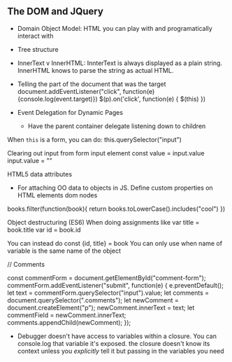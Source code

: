 ## The DOM and JQuery
- Domain Object Model: HTML you can play with and programatically interact with
- Tree structure

- InnerText v InnerHTML: InnterText is always displayed as a plain string. InnerHTML knows to parse the string as actual HTML.


- Telling the part of the document that was the target
document.addEventListener("click", function(e) {console.log(event.target)})
$(p).on('click', function(e) { $(this) })

- Event Delegation for Dynamic Pages
  - Have the parent container delegate listening down to children

When `this` is a form, you can do:
this.querySelector("input")

Clearing out input from form input element
const value = input.value
input.value = ""


HTML5 data attributes
 - For attaching OO data to objects in JS. Define custom properties on HTML elements dom nodes


 books.filter(function(book){
 return books.toLowerCase().includes("cool")
 })


Object destructuring (ES6)
When doing assignments like
var title = book.title
var id = book.id

You can instead do
const {id, title} = book
You can only use when name of variable is the same name of the object

 // Comments

const commentForm = document.getElementById("comment-form");
commentForm.addEventListener("submit", function(e) {
  e.preventDefault();
  let text = commentForm.querySelector("input").value;
  let comments = document.querySelector(".comments");
  let newComment = document.createElement("p");
  newComment.innerText = text;
  let commentField = newComment.innerText;
  comments.appendChild(newComment);
});

- Debugger doesn't have access to variables within a closure. You can console.log that variable it's exposed.
the closure doesn't know its context unless you *explicitly* tell it but passing in the variables you need 
